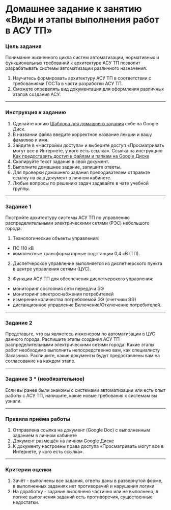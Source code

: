 # Домашнее задание к занятию «Виды и этапы выполнения работ в АСУ ТП»

### Цель задания

Понимание жизненного цикла систем автоматизации, нормативных и функциональных требований к архитектуре АСУ ТП позволит разрабатывать системы автоматизации различного назначения.

1. Научитесь формировать архитектуру АСУ ТП в соответствии с требованиями ГОСТа в части разработки АСУ ТП.
2. Сможете определять вид документации для оформления различных этапов создания АСУ.

------

### Инструкция к заданию

1. Сделайте копию [Шаблона для домашнего задания](https://docs.google.com/document/d/1eQaDidMnm0arni0-KQChTughQhTTQMqybyY2yDQFhDA/edit?usp=sharing) себе на Google Диск.
2. В названии файла введите корректное название лекции и вашу фамилию и имя.
3. Зайдите в «Настройки доступа» и выберите доступ «Просматривать могут все в Интернете, у кого есть ссылка». Ссылка на инструкцию [Как предоставить доступ к файлам и папкам на Google Диске](https://support.google.com/docs/answer/2494822?hl=ru&co=GENIE.Platform%3DDesktop)
4. Скопируйте текст задания в свой документ.
5. Выполните домашнее задание, запишите ответы.
6. Для проверки домашнего задания преподавателем отправьте ссылку на ваш документ в личном кабинете.
7. Любые вопросы по решению задач задавайте в чате учебной группы.

------
### Задание 1

Постройте архитектуру системы АСУ ТП по управлению распределительными электрическими сетями (РЭС) небольшого города:
1. Технологические объекты управления:
- ПС 110 кВ
- комплектные трансформаторные подстанции 0,4 кВ (ТП).

2. Диспетчерское управление выполняется из диспетчерского пункта в центре управления сетями (ЦУС).

3. Функции АСУ ТП для обеспечения диспетчерского управления:
- мониторинг состояния сети передачи ЭЭ
- мониторинг электроснабжения потребителей 
- измерение количества потребляемой ЭЭ (счетчики ЭЭ)
- дистанционное управление Включение/Отключение потребителей.

------

### Задание 2

Представьте, что вы являетесь инженером по автоматизации в ЦУС данного города.
Распишите этапы создания АСУ ТП распределительными электрическими сетями города. 
Какие этапы работ необходимо выполнить непосредственно вам, как специалисту Заказчика. 
Распишите, какие документы будут предоставлены вам на согласование на каждом этапе. 

------

### Задание 3 * (необязательное)

Если вы ранее были знакомы с системами автоматизации или есть опыт работы с АСУ ТП, напишите, какие новые требования к системам вы узнали.

------

### Правила приёма работы

1. Отправлена ссылка на документ (Google Doc) с выполненным заданием в личном кабинете
2. Документ размещён на личном Google Диске
3. К документу настроены права доступа «Просматривать могут все в Интернете, у кого есть ссылка».

------

### Критерии оценки

1. Зачёт - выполнены все задания, ответы даны в развернутой форме, в выполненных заданиях нет противоречий и нарушения логики
2. На доработку - задание выполнено частично или не выполнено, в логике выполнения заданий есть противоречия, существенные недостатки.
